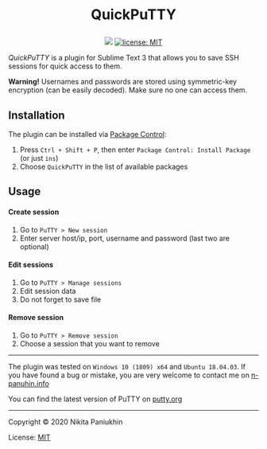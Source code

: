 <h1><p align="center">QuickPuTTY</p></h1>

<div class="badges" align="center">
	<a href="https://packagecontrol.io/packages/QuickPuTTY" target="_blank" title="Package Control: QuickPuTTY"><img src="https://img.shields.io/packagecontrol/dt/QuickPuTTY"></a>
	<a href="http://n-panuhin.info/license.html" target="_blank" title="license: MIT"><img alt="license: MIT" src="https://img.shields.io/static/v1?cacheSeconds=604800&style=flat&label=license&message=MIT&color=informational"></a>
</div>


*QuickPuTTY* is a plugin for Sublime Text 3 that allows you to save SSH sessions for quick access to them.

**Warning!** Usernames and passwords are stored using symmetric-key encryption (can be easily decoded). Make sure no one can access them.

## Installation

The plugin can be installed via [Package Control](https://packagecontrol.io "Visit packagecontrol.io"):

1. Press `Ctrl + Shift + P`, then enter `Package Control: Install Package` (or just `ins`)
2. Choose `QuickPuTTY` in the list of available packages

## Usage

#### Create session

1. Go to `PuTTY > New session`
2. Enter server host/ip, port, username and password (last two are optional)

#### Edit sessions

1. Go to `PuTTY > Manage sessions`
2. Edit session data
3. Do not forget to save file

#### Remove session

1. Go to `PuTTY > Remove session`
2. Choose a session that you want to remove

-------------------------------------------

The plugin was tested on `Windows 10 (1809) x64` and `Ubuntu 18.04.03`.
If you have found a bug or mistake, you are very welcome to contact me on [n-panuhin.info](https://n-panuhin.info "Visit n-panuhin.info")

You can find the latest version of PuTTY on [putty.org](https://putty.org "Visit putty.org")

-------------------------------------------

Copyright &copy; 2020 Nikita Paniukhin

License: [MIT](http://n-panuhin.info/license.html "Visit n-panuhin.info/license")